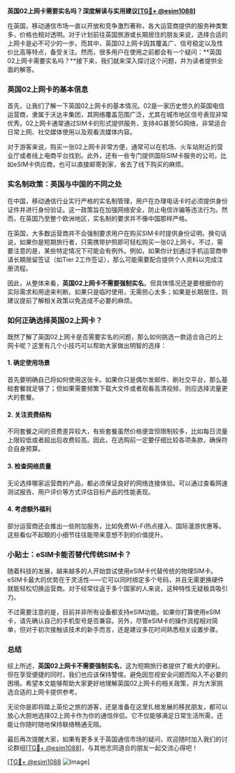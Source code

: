**英国02上网卡需要实名吗？深度解读与实用建议[[TG💪+ @esim1088](https://t.me/s/esim1088)]**

在英国，移动通信市场一直以开放和竞争激烈著称，各大运营商提供的服务种类繁多，价格也相对透明。对于计划前往英国旅游或长期居住的朋友来说，选择合适的上网卡是必不可少的一步。而其中，英国02上网卡因其覆盖广、信号稳定以及性价比高等特点，备受关注。然而，很多用户在使用之前都会有一个疑问：**英国02上网卡需要实名吗？**接下来，我们就来深入探讨这个问题，并为读者提供全面的解答。

### 英国02上网卡的基本信息

首先，让我们了解一下英国02上网卡的基本情况。02是一家历史悠久的英国电信运营商，隶属于沃达丰集团，其网络覆盖范围广泛，尤其在城市地区信号表现非常优秀。02上网卡通常通过SIM卡的形式提供服务，支持4G甚至5G网络，非常适合日常上网、社交媒体使用以及观看流媒体内容。

对于游客来说，购买一张02上网卡非常方便，通常可以在机场、火车站附近的营业厅或者线上电商平台找到。此外，还有一些专门提供国际SIM卡服务的公司，比如eSIM卡供应商，也可以直接邮寄到家，省去了线下购买的麻烦。

### 实名制政策：英国与中国的不同之处

在中国，移动通信行业实行严格的实名制管理，用户在办理电话卡时必须提供身份证件并进行身份验证。这一政策旨在加强网络安全，防止电信诈骗等违法行为。然而，在英国乃至整个欧洲地区，实名制的要求并不像中国那样严格。

在英国，大多数运营商并不会强制要求用户在购买SIM卡时提供身份证明。换句话说，如果你是短期旅行者，只需携带护照即可轻松购买一张02上网卡。不过，需要注意的是，某些特定情况下可能会有例外。例如，如果你计划通过手机运营商申请长期居留签证（如Tier 2工作签证），那么可能需要配合提供个人资料以完成注册流程。

因此，从整体来看，**英国02上网卡不需要强制实名**。但具体情况还是要根据你的实际需求和用途来判断。如果只是临时使用，无需担心太多；如果是长期居住，则建议提前了解相关政策以免造成不必要的麻烦。

### 如何正确选择英国02上网卡？

既然了解了英国02上网卡是否需要实名的问题，那么如何挑选一款适合自己的上网卡呢？这里有几个小技巧可以帮助大家做出明智的选择：

#### 1. 确定使用场景
首先要明确自己将如何使用这张卡。如果你只是偶尔发邮件、刷社交平台，那么基础套餐就足够了；但如果需要频繁下载大文件或者观看高清视频，则应选择流量更大的套餐。

#### 2. 关注资费结构
不同套餐之间的资费差异较大，有些套餐虽然价格便宜但限制较多，比如每日流量上限较低或者超出后收费较高。因此，在选购前一定要仔细比较各项条款，确保符合自身预算。

#### 3. 检查网络质量
无论选择哪家运营商的产品，都必须保证良好的网络连接体验。可以通过查看网速测试报告、用户评价等方式评估目标产品的性能表现。

#### 4. 考虑额外福利
部分运营商还会推出一些附加服务，比如免费Wi-Fi热点接入、国际漫游优惠等。这些看似不起眼的小细节往往能带来意想不到的价值提升。

### 小贴士：eSIM卡能否替代传统SIM卡？

随着科技的发展，越来越多的人开始尝试使用eSIM卡代替传统的物理SIM卡。eSIM卡最大的优势在于灵活性——它可以同时绑定多个号码，并且无需更换硬件就能轻松切换运营商。对于经常往返于多个国家的人来说，这种特性无疑极具吸引力。

不过需要注意的是，目前并非所有设备都支持eSIM功能。如果你打算使用eSIM卡，请先确认自己的手机型号是否兼容。另外，尽管eSIM卡的操作流程相对简单，但对于初次接触该技术的新手而言，还是建议多花时间熟悉相关设置步骤。

### 总结

综上所述，**英国02上网卡不需要强制实名**，这为短期旅行者提供了极大的便利。但在享受便捷的同时，我们也应该保持警惕，避免因忽视安全问题而陷入不必要的困境。希望本文能够帮助大家更好地理解英国02上网卡的相关政策，并为大家挑选合适的上网卡提供参考。

无论你是即将踏上英伦之旅的游客，还是准备在这里扎根发展的移民朋友，都可以放心大胆地选择02上网卡作为你的通信伴侣。它不仅能够满足日常生活所需，还能让你随时随地保持联络畅通无阻。

最后再次提醒大家，如果有更多关于英国通信市场的疑问，欢迎随时加入我们的讨论群组[[TG💪+ @esim1088](https://t.me/s/esim1088)]，与其他志同道合的朋友一起交流心得吧！

[[TG💪+ @esim1088](https://t.me/s/esim1088) ![Image](https://i.postimg.cc/4NQfJmqS/Snipaste-2025-05-13-00-14-12.png)]